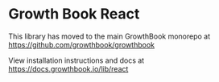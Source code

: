 # Growth Book React

This library has moved to the main GrowthBook monorepo at https://github.com/growthbook/growthbook

View installation instructions and docs at https://docs.growthbook.io/lib/react